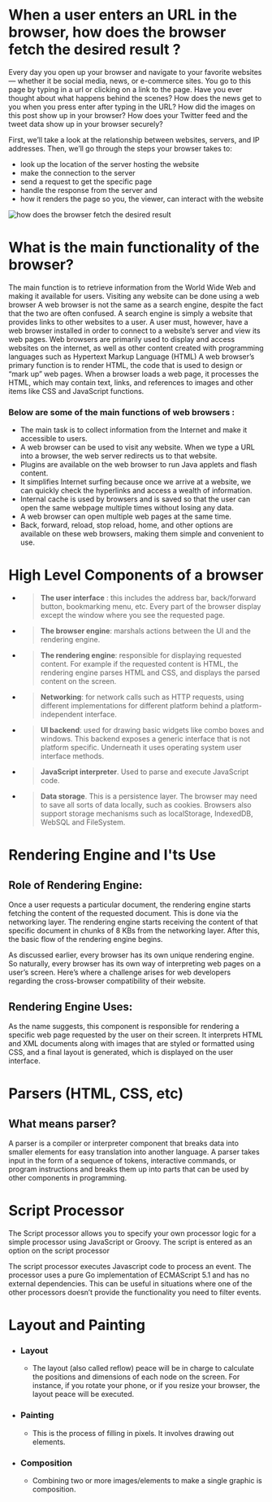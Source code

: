# When a user enters an URL in the browser, how does the browser fetch the desired result ?

Every day you open up your browser and navigate to your favorite websites — whether it be social media, news, or e-commerce sites.
You go to this page by typing in a url or clicking on a link to the page.
Have you ever thought about what happens behind the scenes?
How does the news get to you when you press enter after typing in the URL?
How did the images on this post show up in your browser?
How does your Twitter feed and the tweet data show up in your browser securely?

First, we’ll take a look at the relationship between websites, servers, and IP addresses. Then, we’ll go through the steps your browser takes to:

- look up the location of the server hosting the website
- make the connection to the server
- send a request to get the specific page
- handle the response from the server and
- how it renders the page so you, the viewer, can interact with the website

![how does the browser fetch the desired result](https://cdn.pressidium.com/wp-content/uploads/2016/12/web-part2-diagram-1.png "Browser Response")

# What is the main functionality of the browser?

The main function is to retrieve information from the World Wide Web and making it available for users. Visiting any website can be done using a web browser
A web browser is not the same as a search engine, despite the fact that the two are often confused. A search engine is simply a website that provides links to other websites to a user. A user must, however, have a web browser installed in order to connect to a website’s server and view its web pages.
Web browsers are primarily used to display and access websites on the internet, as well as other content created with programming languages such as Hypertext Markup Language (HTML)
A web browser’s primary function is to render HTML, the code that is used to design or “mark up” web pages. When a browser loads a web page, it processes the HTML, which may contain text, links, and references to images and other items like CSS and JavaScript functions.

### Below are some of the main functions of web browsers :

- The main task is to collect information from the Internet and make it accessible to users.
- A web browser can be used to visit any website. When we type a URL into a browser, the web server redirects us to that website.
- Plugins are available on the web browser to run Java applets and flash content.
- It simplifies Internet surfing because once we arrive at a website, we can quickly check the hyperlinks and access a wealth of information.
- Internal cache is used by browsers and is saved so that the user can open the same webpage multiple times without losing any data.
- A web browser can open multiple web pages at the same time.
- Back, forward, reload, stop reload, home, and other options are available on these web browsers, making them simple and convenient to use.

# High Level Components of a browser

- > **The user interface** : this includes the address bar, back/forward button, bookmarking menu, etc. Every part of the browser display except the window where you see the requested page.
- > **The browser engine**: marshals actions between the UI and the rendering engine.
- > **The rendering engine**: responsible for displaying requested content. For example if the requested content is HTML, the rendering engine parses HTML and CSS, and displays the parsed content on the screen.
- > **Networking**: for network calls such as HTTP requests, using different implementations for different platform behind a platform-independent interface.
- > **UI backend**: used for drawing basic widgets like combo boxes and windows. This backend exposes a generic interface that is not platform specific. Underneath it uses operating system user interface methods.
- > **JavaScript interpreter**. Used to parse and execute JavaScript code.
- > **Data storage**. This is a persistence layer. The browser may need to save all sorts of data locally, such as cookies. Browsers also support storage mechanisms such as localStorage, IndexedDB, WebSQL and FileSystem.

# Rendering Engine and I'ts Use

## Role of Rendering Engine:

Once a user requests a particular document, the rendering engine starts fetching the content of the requested document. This is done via the networking layer. The rendering engine starts receiving the content of that specific document in chunks of 8 KBs from the networking layer. After this, the basic flow of the rendering engine begins.

As discussed earlier, every browser has its own unique rendering engine. So naturally, every browser has its own way of interpreting web pages on a user’s screen. Here’s where a challenge arises for web developers regarding the cross-browser compatibility of their website.

## Rendering Engine Uses:

As the name suggests, this component is responsible for rendering a specific web page requested by the user on their screen. It interprets HTML and XML documents along with images that are styled or formatted using CSS, and a final layout is generated, which is displayed on the user interface.

# Parsers (HTML, CSS, etc)

## What means parser?

A parser is a compiler or interpreter component that breaks data into smaller elements for easy translation into another language. A parser takes input in the form of a sequence of tokens, interactive commands, or program instructions and breaks them up into parts that can be used by other components in programming.

# Script Processor

The Script processor allows you to specify your own processor logic for a simple processor using JavaScript or Groovy. The script is entered as an option on the script processor

The script processor executes Javascript code to process an event. The processor uses a pure Go implementation of ECMAScript 5.1 and has no external dependencies. This can be useful in situations where one of the other processors doesn’t provide the functionality you need to filter events.

# Layout and Painting

- ### **Layout**

  - The layout (also called reflow) peace will be in charge to calculate the positions and dimensions of each node on the screen. For instance, if you rotate your phone, or if you resize your browser, the layout peace will be executed.

* ### **Painting**

  - This is the process of filling in pixels. It involves drawing out elements.

* ### **Composition**
  - Combining two or more images/elements to make a single graphic is composition.
